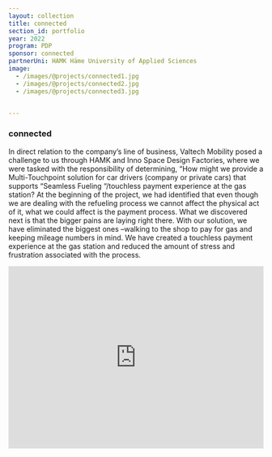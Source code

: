 ```yaml
---
layout: collection
title: connected
section_id: portfolio
year: 2022
program: PDP
sponsor: connected
partnerUni: HAMK Häme University of Applied Sciences
image:
  - /images/@projects/connected1.jpg
  - /images/@projects/connected2.jpg
  - /images/@projects/connected3.jpg


---
```


### **connected** 

In direct relation to the company’s line of business, Valtech Mobility posed a challenge to us through HAMK and Inno Space Design Factories, where we were tasked with the responsibility of determining, “How might we provide a Multi-Touchpoint solution for car drivers (company or private cars) that supports “Seamless Fueling “/touchless payment experience at the gas station?
At the beginning of the project, we had identified that even though we are dealing with the refueling process we cannot affect the physical act of it, what we could affect is the payment process. What we discovered next is that the bigger pains are laying right there. With our solution, we have eliminated the biggest ones –walking to the shop to pay for gas and keeping mileage numbers in mind. We have created a touchless payment experience at the gas station and reduced the amount of stress and frustration associated with the process.

<iframe src="https://player.vimeo.com/video/733930519" width="100%" height="360" frameborder="0" allow="autoplay; fullscreen" allowfullscreen></iframe>
